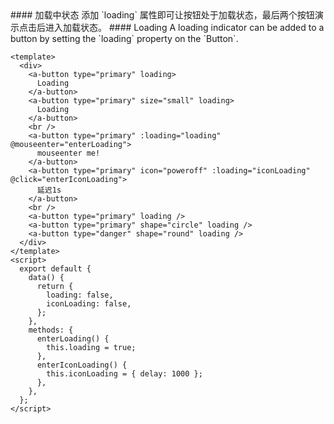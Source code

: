 <cn>
#### 加载中状态
添加 `loading` 属性即可让按钮处于加载状态，最后两个按钮演示点击后进入加载状态。
</cn>

<us>
#### Loading
A loading indicator can be added to a button by setting the `loading` property on the `Button`.
</us>

```tpl
<template>
  <div>
    <a-button type="primary" loading>
      Loading
    </a-button>
    <a-button type="primary" size="small" loading>
      Loading
    </a-button>
    <br />
    <a-button type="primary" :loading="loading" @mouseenter="enterLoading">
      mouseenter me!
    </a-button>
    <a-button type="primary" icon="poweroff" :loading="iconLoading" @click="enterIconLoading">
      延迟1s
    </a-button>
    <br />
    <a-button type="primary" loading />
    <a-button type="primary" shape="circle" loading />
    <a-button type="danger" shape="round" loading />
  </div>
</template>
<script>
  export default {
    data() {
      return {
        loading: false,
        iconLoading: false,
      };
    },
    methods: {
      enterLoading() {
        this.loading = true;
      },
      enterIconLoading() {
        this.iconLoading = { delay: 1000 };
      },
    },
  };
</script>
```
